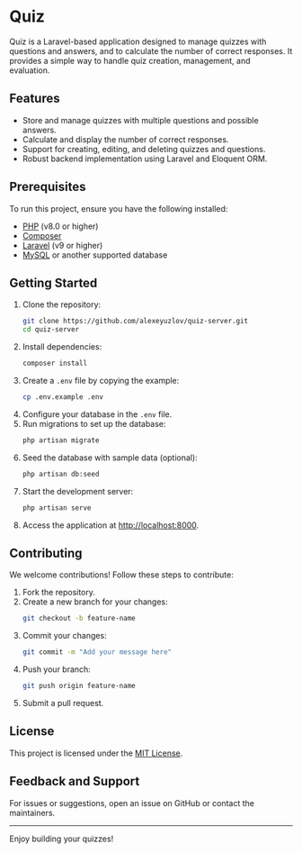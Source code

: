 # Quiz

Quiz is a Laravel-based application designed to manage quizzes with questions and answers, and to calculate the number of correct responses. It provides a simple way to handle quiz creation, management, and evaluation.

## Features
- Store and manage quizzes with multiple questions and possible answers.
- Calculate and display the number of correct responses.
- Support for creating, editing, and deleting quizzes and questions.
- Robust backend implementation using Laravel and Eloquent ORM.

## Prerequisites
To run this project, ensure you have the following installed:
- [PHP](https://www.php.net/) (v8.0 or higher)
- [Composer](https://getcomposer.org/)
- [Laravel](https://laravel.com/) (v9 or higher)
- [MySQL](https://www.mysql.com/) or another supported database

## Getting Started
1. Clone the repository:
   ```bash
   git clone https://github.com/alexeyuzlov/quiz-server.git
   cd quiz-server
   ```
2. Install dependencies:
   ```bash
   composer install
   ```
3. Create a `.env` file by copying the example:
   ```bash
   cp .env.example .env
   ```
4. Configure your database in the `.env` file.
5. Run migrations to set up the database:
   ```bash
   php artisan migrate
   ```
6. Seed the database with sample data (optional):
   ```bash
   php artisan db:seed
   ```
7. Start the development server:
   ```bash
   php artisan serve
   ```
8. Access the application at [http://localhost:8000](http://localhost:8000).

## Contributing
We welcome contributions! Follow these steps to contribute:
1. Fork the repository.
2. Create a new branch for your changes:
   ```bash
   git checkout -b feature-name
   ```
3. Commit your changes:
   ```bash
   git commit -m "Add your message here"
   ```
4. Push your branch:
   ```bash
   git push origin feature-name
   ```
5. Submit a pull request.

## License
This project is licensed under the [MIT License](LICENSE).

## Feedback and Support
For issues or suggestions, open an issue on GitHub or contact the maintainers.

---

Enjoy building your quizzes!

